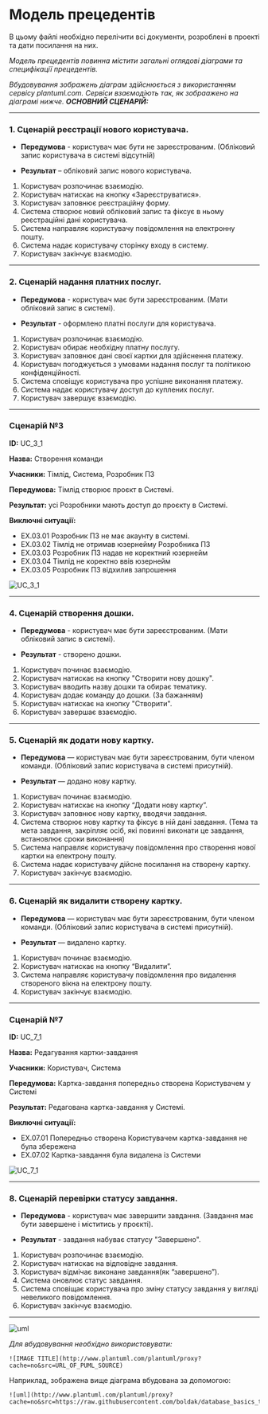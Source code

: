 # Модель прецедентів

В цьому файлі необхідно перелічити всі документи, розроблені в проекті та дати посилання на них.

*Модель прецедентів повинна містити загальні оглядові діаграми та специфікації прецедентів.*

*Вбудовування зображень діаграм здійснюється з використанням сервісу plantuml.com. Сервіси взаємодіють так, як зобраажено на діаграмі нижче.*
***ОСНОВНИЙ СЦЕНАРІЙ:***

***

### 1. Сценарій реєстрації нового користувача.

* **Передумова** - користувач має бути не зареєстрованим. (Обліковий запис користувача в системі відсутній)

* **Результат** – обліковий запис нового користувача.

1) Користувач розпочинає взаємодію.
2) Користувач натискає на кнопку «Зареєструватися».
3) Користувач заповнює реєстраційну форму.
4) Система створює новий обліковий запис та фіксує в ньому реєстраційні дані користувача.
5) Система направляє користувачу повідомлення на електронну пошту.
6) Система надає користувачу сторінку входу в систему.
7) Користувач закінчує взаємодію.

***

### 2. Сценарій надання платних послуг.

* **Передумова** - користувач має бути зареєстрованим. (Мати обліковий запис в системі).

* **Результат** - оформлено платні послуги для користувача.

1) Користувач розпочинає взаємодію.
2) Користувач обирає необхідну платну послугу.
3) Користувач заповнює дані своєї картки для здійснення платежу.
4) Користувач погоджується з умовами надання послуг та політикою конфіденційності.
5) Система сповіщує користувача про успішне виконання платежу.
6) Система надає користувачу доступ до куплених послуг.
7) Користувач завершує взаємодію.

***
### Сценарій №3

**ID:** UC_3_1

**Назва:** Створення команди

**Учасники:** Тімлід, Система, Розробник ПЗ

**Передумова:** Тімлід створює проєкт в Системі.

**Результат:** усі Розробники мають доступ до проєкту в Системі. 

**Виключні ситуації:**

- EX.03.01  Розробник ПЗ не має акаунту в системі.
- EX.03.02  Тімлід не отримав юзернейму Розробника ПЗ
- EX.03.03  Розробник ПЗ надав не коректний юзернейм
- EX.03.04  Тімлід не коректно ввів юзернейм
- EX.03.05  Розробник ПЗ відхилив запрошення

![UC_3_1](http://www.plantuml.com/plantuml/proxy?cache=no&src=https://raw.githubusercontent.com/IKerrigan/Project_management_system/master/src/uml/UC_3_1)

***

### 4. Сценарій створення дошки.

* **Передумова** - користувач має бути зареєстрованим. (Мати обліковий запис в системі).

* **Результат** - створено дошки.

1) Користувач починає взаємодію. 
2) Користувач натискає на кнопку "Створити нову дошку".
3) Користувач вводить назву дошки та обирає тематику.
4) Користувач додає команду до дошки. (За бажанням)
5) Користувач натискає на кнопку "Створити".
6) Користувач завершає взаємодію.

***

### 5. Сценарій як додати нову картку.

* **Передумова** — користувач має бути зареєстрованим, бути членом команди. (Обліковий запис користувача в системі присутній).

* **Результат** — додано нову картку.

1) Користувач починає взаємодію.
2) Користувач натискає на кнопку “Додати нову картку”.
3) Користувач заповнює нову картку, вводячи завдання.
4) Система створює нову картку та фіксує в ній дані завдання. (Тема та мета завдання, закріпляє осіб, які повинні виконати це завдання, встановлює сроки виконання)
5) Система направляє користувачу повідомлення про створення нової картки на електрону пошту.
6) Система надає користувачу дійсне посилання на створену картку.
7) Користувач закінчує взаємодію.

***

### 6. Сценарій як видалити створену картку.

* **Передумова** — користувач має бути зареєстрованим, бути членом команди. (Обліковий запис користувача в системі присутній).

* **Результат** — видалено картку.

1) Користувач починає взаємодію.
2) Користувач натискає на кнопку “Видалити”.
3) Система направляє користувачу повідомлення про видалення створеного вікна на 	електрону пошту.
4) Користувач закінчує взаємодію.

***

### Сценарій №7

**ID:** UC_7_1

**Назва:** Редагування картки-завдання

**Учасники:** Користувач, Система

**Передумова:** Картка-завдання попередньо створена Користувачем у Системі

**Результат:** Редагована картка-завдання у Системі. 

**Виключні ситуації:**

- EX.07.01  Попередньо створена Користувачем картка-завдання не була збережена
- EX.07.02  Картка-завдання була видалена із Системи

![UC_7_1](http://www.plantuml.com/plantuml/proxy?cache=no&src=https://raw.githubusercontent.com/IKerrigan/Project_management_system/master/src/uml/UC_7_1)

***

### 8. Сценарій перевірки статусу завдання.

* **Передумова** - користувач має завершити завдання. (Завдання має бути завершене і міститись у проєкті).

* **Результат** - завдання набуває статусу "Завершено". 

1) Користувач розпочинає взаємодію.
2) Користувач натискає на відповідне завдання.
3) Користувач відмічає виконане завдання(як “завершено”).
4) Система оновлює статус завдання.
5) Система сповіщає користувача про зміну статусу завдання у вигляді невеликого повідомлення.
6) Користувач закінчує взаємодію.

***

![uml](http://www.plantuml.com/plantuml/proxy?cache=no&src=https://raw.githubusercontent.com/boldak/database_basics_template/master/src/uml/example.puml)

*Для вбудовування необхідно використовувати:*
```
![IMAGE TITLE](http://www.plantuml.com/plantuml/proxy?cache=no&src=URL_OF_PUML_SOURCE)
```
Наприклад, зображена вище діаграма вбудована за допомогою:
```
![uml](http://www.plantuml.com/plantuml/proxy?cache=no&src=https://raw.githubusercontent.com/boldak/database_basics_template/master/src/uml/example.puml)
```
